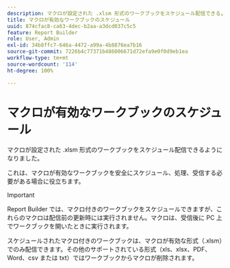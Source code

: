 ```yaml
---
description: マクロが設定された .xlsm 形式のワークブックをスケジュール配信できるようになりました。
title: マクロが有効なワークブックのスケジュール
uuid: 874cfac8-ca63-4dec-b2aa-a3dcd037c5c5
feature: Report Builder
role: User, Admin
exl-id: 34b8ffc7-646a-4472-a99a-4b8876ea7b16
source-git-commit: 7226b4c77371b486006671d72efa9e0f0d9eb1ea
workflow-type: tm+mt
source-wordcount: '114'
ht-degree: 100%

---
```


# マクロが有効なワークブックのスケジュール

マクロが設定された .xlsm 形式のワークブックをスケジュール配信できるようになりました。

これは、マクロが有効なワークブックを安全にスケジュール、処理、受信する必要がある場合に役立ちます。

>[!IMPORTANT]
>
>Report Builder では、マクロ付きのワークブックをスケジュールできますが、これらのマクロは配信前の更新時には実行されません。マクロは、受信後に PC 上でワークブックを開いたときに実行されます。

スケジュールされたマクロ付きのワークブックは、マクロが有効な形式（.xlsm）でのみ配信できます。その他のサポートされている形式（xls、xlsx、PDF、Word、csv または txt）ではワークブックからマクロが削除されます。

